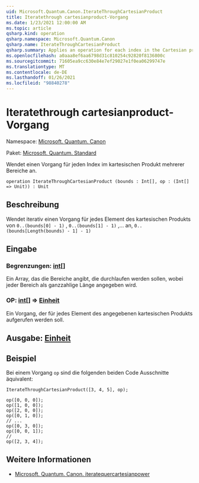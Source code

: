 ```yaml
---
uid: Microsoft.Quantum.Canon.IterateThroughCartesianProduct
title: Iteratethrough cartesianproduct-Vorgang
ms.date: 1/23/2021 12:00:00 AM
ms.topic: article
qsharp.kind: operation
qsharp.namespace: Microsoft.Quantum.Canon
qsharp.name: IterateThroughCartesianProduct
qsharp.summary: Applies an operation for each index in the Cartesian product of several ranges.
ms.openlocfilehash: a0aaa8ef6aa6798d31c810254c92820f8136800c
ms.sourcegitcommit: 71605ea9cc630e84e7ef29027e1f0ea06299747e
ms.translationtype: MT
ms.contentlocale: de-DE
ms.lasthandoff: 01/26/2021
ms.locfileid: "98840278"
---
```

# <a name="iteratethroughcartesianproduct-operation"></a>Iteratethrough cartesianproduct-Vorgang

Namespace: [Microsoft. Quantum. Canon](xref:Microsoft.Quantum.Canon)

Paket: [Microsoft. Quantum. Standard](https://nuget.org/packages/Microsoft.Quantum.Standard)


Wendet einen Vorgang für jeden Index im kartesischen Produkt mehrerer Bereiche an.

```qsharp
operation IterateThroughCartesianProduct (bounds : Int[], op : (Int[] => Unit)) : Unit
```


## <a name="description"></a>Beschreibung

Wendet iterativ einen Vorgang für jedes Element des kartesischen Produkts von `0..(bounds[0] - 1)` , `0..(bounds[1] - 1)` ,... an, `0..(bounds[Length(bounds) - 1] - 1)`

## <a name="input"></a>Eingabe

### <a name="bounds--int"></a>Begrenzungen: [int](xref:microsoft.quantum.lang-ref.int)[]

Ein Array, das die Bereiche angibt, die durchlaufen werden sollen, wobei jeder Bereich als ganzzahlige Länge angegeben wird.


### <a name="op--int--unit"></a>OP: [int](xref:microsoft.quantum.lang-ref.int)[] => [Einheit](xref:microsoft.quantum.lang-ref.unit) 

Ein Vorgang, der für jedes Element des angegebenen kartesischen Produkts aufgerufen werden soll.



## <a name="output--unit"></a>Ausgabe: [Einheit](xref:microsoft.quantum.lang-ref.unit)



## <a name="example"></a>Beispiel

Bei einem Vorgang `op` sind die folgenden beiden Code Ausschnitte äquivalent:

```qsharp
IterateThroughCartesianProduct([3, 4, 5], op);
```

```qsharp
op([0, 0, 0]);
op([1, 0, 0]);
op([2, 0, 0]);
op([0, 1, 0]);
// ...
op([0, 3, 0]);
op([0, 0, 1]);
//
op([2, 3, 4]);
```

## <a name="see-also"></a>Weitere Informationen

- [Microsoft. Quantum. Canon. iteratequercartesianpower](xref:Microsoft.Quantum.Canon.IterateThroughCartesianPower)